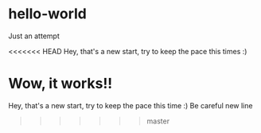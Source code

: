 # hello-world
Just an attempt

<<<<<<< HEAD
Hey, that's a new start, try to keep the pace this times :)

Wow, it works!!
=======
Hey, that's a new start, try to keep the pace this time :)
Be careful new line
>>>>>>> master
